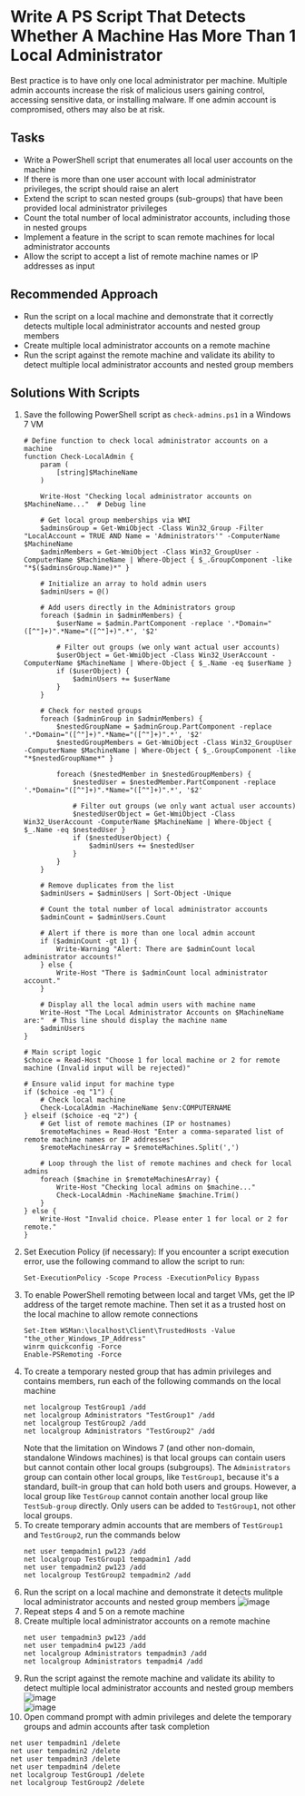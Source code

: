 # Write A PS Script That Detects Whether A Machine Has More Than 1 Local Administrator
Best practice is to have only one local administrator per machine. Multiple admin accounts increase the risk of malicious users gaining control, accessing sensitive data, or installing malware. If one admin account is compromised, others may also be at risk.



## Tasks
- Write a PowerShell script that enumerates all local user accounts on the machine
- If there is more than one user account with local administrator privileges, the script should raise an alert
- Extend the script to scan nested groups (sub-groups) that have been provided local administrator privileges
- Count the total number of local administrator accounts, including those in nested groups
- Implement a feature in the script to scan remote machines for local administrator accounts
- Allow the script to accept a list of remote machine names or IP addresses as input


## Recommended Approach
- Run the script on a local machine and demonstrate that it correctly detects multiple local administrator accounts and nested group members
- Create multiple local administrator accounts on a remote machine
- Run the script against the remote machine and validate its ability to detect multiple local administrator accounts and nested group members


## Solutions With Scripts
1. Save the following PowerShell script as `check-admins.ps1` in a Windows 7 VM
   ```
   # Define function to check local administrator accounts on a machine
   function Check-LocalAdmin {
       param (
           [string]$MachineName
       )
   
       Write-Host "Checking local administrator accounts on $MachineName..."  # Debug line
   
       # Get local group memberships via WMI
       $adminsGroup = Get-WmiObject -Class Win32_Group -Filter "LocalAccount = TRUE AND Name = 'Administrators'" -ComputerName $MachineName
       $adminMembers = Get-WmiObject -Class Win32_GroupUser -ComputerName $MachineName | Where-Object { $_.GroupComponent -like "*$($adminsGroup.Name)*" }
   
       # Initialize an array to hold admin users
       $adminUsers = @()
   
       # Add users directly in the Administrators group
       foreach ($admin in $adminMembers) {
           $userName = $admin.PartComponent -replace '.*Domain="([^"]+)".*Name="([^"]+)".*', '$2'
   
           # Filter out groups (we only want actual user accounts)
           $userObject = Get-WmiObject -Class Win32_UserAccount -ComputerName $MachineName | Where-Object { $_.Name -eq $userName }
           if ($userObject) {
               $adminUsers += $userName
           }
       }
   
       # Check for nested groups
       foreach ($adminGroup in $adminMembers) {
           $nestedGroupName = $adminGroup.PartComponent -replace '.*Domain="([^"]+)".*Name="([^"]+)".*', '$2'
           $nestedGroupMembers = Get-WmiObject -Class Win32_GroupUser -ComputerName $MachineName | Where-Object { $_.GroupComponent -like "*$nestedGroupName*" }
           
           foreach ($nestedMember in $nestedGroupMembers) {
               $nestedUser = $nestedMember.PartComponent -replace '.*Domain="([^"]+)".*Name="([^"]+)".*', '$2'
               
               # Filter out groups (we only want actual user accounts)
               $nestedUserObject = Get-WmiObject -Class Win32_UserAccount -ComputerName $MachineName | Where-Object { $_.Name -eq $nestedUser }
               if ($nestedUserObject) {
                   $adminUsers += $nestedUser
               }
           }
       }
   
       # Remove duplicates from the list
       $adminUsers = $adminUsers | Sort-Object -Unique
   
       # Count the total number of local administrator accounts
       $adminCount = $adminUsers.Count
   
       # Alert if there is more than one local admin account
       if ($adminCount -gt 1) {
           Write-Warning "Alert: There are $adminCount local administrator accounts!"
       } else {
           Write-Host "There is $adminCount local administrator account."
       }
   
       # Display all the local admin users with machine name
       Write-Host "The Local Administrator Accounts on $MachineName are:"  # This line should display the machine name
       $adminUsers
   }
   
   # Main script logic
   $choice = Read-Host "Choose 1 for local machine or 2 for remote machine (Invalid input will be rejected)"
   
   # Ensure valid input for machine type
   if ($choice -eq "1") {
       # Check local machine
       Check-LocalAdmin -MachineName $env:COMPUTERNAME
   } elseif ($choice -eq "2") {
       # Get list of remote machines (IP or hostnames)
       $remoteMachines = Read-Host "Enter a comma-separated list of remote machine names or IP addresses" 
       $remoteMachinesArray = $remoteMachines.Split(',')
   
       # Loop through the list of remote machines and check for local admins
       foreach ($machine in $remoteMachinesArray) {
           Write-Host "Checking local admins on $machine..."
           Check-LocalAdmin -MachineName $machine.Trim()
       }
   } else {
       Write-Host "Invalid choice. Please enter 1 for local or 2 for remote."
   }
   ```
2. Set Execution Policy (if necessary): If you encounter a script execution error, use the following command to allow the script to run:
   ```
   Set-ExecutionPolicy -Scope Process -ExecutionPolicy Bypass
   ```
3. To enable PowerShell remoting between local and target VMs, get the IP address of the target remote machine. Then set it as a trusted host on the local machine to allow remote connections
   ```
   Set-Item WSMan:\localhost\Client\TrustedHosts -Value "the_other_Windows_IP_Address"
   winrm quickconfig -Force
   Enable-PSRemoting -Force
   ```
4. To create a temporary nested group that has admin privileges and contains members, run each of the following commands on the local machine
   ```
   net localgroup TestGroup1 /add
   net localgroup Administrators "TestGroup1" /add
   net localgroup TestGroup2 /add
   net localgroup Administrators "TestGroup2" /add
   ```
   Note that the limitation on Windows 7 (and other non-domain, standalone Windows machines) is that local groups can contain users but cannot contain other local groups (subgroups). The `Administrators` group can contain other local groups, like `TestGroup1`, because it's a standard, built-in group that can hold both users and groups. However, a local group like `TestGroup` cannot contain another local group like `TestSub-group` directly. Only users can be added to `TestGroup1`, not other local groups.
5. To create temporary admin accounts that are members of `TestGroup1` and `TestGroup2`, run the commands below
   ```
   net user tempadmin1 pw123 /add
   net localgroup TestGroup1 tempadmin1 /add
   net user tempadmin2 pw123 /add
   net localgroup TestGroup2 tempadmin2 /add
   ```
6. Run the script on a local machine and demonstrate it detects mulitple local administrator accounts and nested group members
   ![image](https://github.com/user-attachments/assets/b532aad1-db0f-4838-97ec-062af04efc59)
7. Repeat steps 4 and 5 on a remote machine
8. Create multiple local administrator accounts on a remote machine
   ```
   net user tempadmin3 pw123 /add
   net user tempadmin4 pw123 /add
   net localgroup Administrators tempadmin3 /add
   net localgroup Administrators tempadmi4 /add
   ```
9. Run the script against the remote machine and validate its ability to detect multiple local administrator accounts and nested group members
   <br/>
   ![image](https://github.com/user-attachments/assets/96496877-e39d-427a-bccf-7179e8af2436)
   <br/>
   ![image](https://github.com/user-attachments/assets/be31ce80-5bd9-43f0-8f69-5c6ba97fa034)
10. Open command prompt with admin privileges and delete the temporary groups and admin accounts after task completion
   ```
   net user tempadmin1 /delete
   net user tempadmin2 /delete
   net user tempadmin3 /delete
   net user tempadmin4 /delete
   net localgroup TestGroup1 /delete
   net localgroup TestGroup2 /delete
   ```
   
